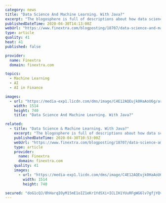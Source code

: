 ```yaml
---
category: news
title: "Data Science And Machine Learning. With Java?"
excerpt: "The blogosphere is full of descriptions about how data science and “AI’ is changing the world. In financial services, applications include personalized financial offers, fraud detection, risk assessment (e."
publishedDateTime: 2020-04-30T14:13:00Z
webUrl: "https://www.finextra.com/blogposting/18707/data-science-and-machine-learning-with-java"
type: article
quality: 41
heat: 41
published: false

provider:
  name: Finextra
  domain: finextra.com

topics:
  - Machine Learning
  - AI
  - AI in Finance

images:
  - url: "https://media-exp1.licdn.com/dms/image/C4E12AQEujk0HaAoU6g/article-inline_image-shrink_1500_2232/0?e=1593648000&v=beta&t=FV4ND0-T6FMddhWgOfVuiiqcoplSruzfGq0e0pI_oBQ"
    width: 1514
    height: 740
    title: "Data Science And Machine Learning. With Java?"

related:
  - title: "Data Science & Machine Learning. With Java?"
    excerpt: "The blogosphere is full of descriptions about how data science and “AI’ is changing the world. In financial services, applications include personalized financial offers, fraud detection, risk assessment (e."
    publishedDateTime: 2020-04-30T10:53:00Z
    webUrl: "https://www.finextra.com/blogposting/18707/data-science-amp-machine-learning-with-java"
    type: article
    provider:
      name: Finextra
      domain: finextra.com
    quality: 41
    images:
      - url: "https://media-exp1.licdn.com/dms/image/C4E12AQEujk0HaAoU6g/article-inline_image-shrink_1500_2232/0?e=1593648000&v=beta&t=FV4ND0-T6FMddhWgOfVuiiqcoplSruzfGq0e0pI_oBQ"
        width: 1514
        height: 740

secured: "doG1cQJ/8hHarqIOyM15mE1oIZ1eKr1YdSXi+ICLIH1YUuRFgWG6lv7gfjYQvY08BQs1upab4rl4S/f7Bp+/XSXqLVuG0iiXvDKE9+Og2cvjvansOdOpazGk6OZwwHbrFzID2hDEtRkhVEmX+GF1VjWV1D/SIEs+fBgOGO0jGs0vmnH9gssPiyWhY4cF5wBliCRyW2+cRosoFC7M5G+p237Y2r54H+y8Xl0b0zyPV8Wgukuv0uv9EJNEZ7cMT0ioLIbfI1V2rkWwXV5ryuWBbjEim9LZocVbD7Q07yBASkc65bvRqAsP6ouHKTC/+65yS0qE6/RW5i5HpARldh0p8cxsUOcfG1flMWwRw03cmhn5DbcmCCvHvaDr0rBmPh+eN0ZVXr52IKqswtZXb0Yt/0009hB6CoM5AmSqkMKpJ2VIKfn7RD37eDlNB70/lOZC18WD52zlOSWuyFgo/ij1/L9joEyIQHp1F8L7lrJl80s=;AVjpKv+DTP0TTZKcKgUjeA=="
---
```


